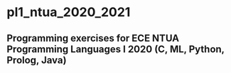 # pl1_ntua_2020_2021

## Programming exercises for ECE NTUA Programming Languages I 2020 (C, ML, Python, Prolog, Java)
